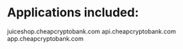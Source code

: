 # Applications included:
juiceshop.cheapcryptobank.com
api.cheapcryptobank.com
app.cheapcryptobank.com
